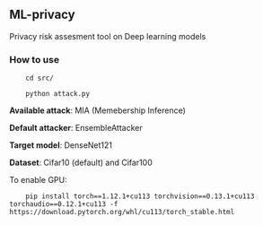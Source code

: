 ## ML-privacy

Privacy risk assesment tool on Deep learning models 

### How to use

        cd src/

        python attack.py

<b>Available attack</b>: MIA (Memebership Inference)

<b>Default attacker</b>: EnsembleAttacker 

<b>Target model</b>: DenseNet121

<b>Dataset</b>: Cifar10 (default) and Cifar100

To enable GPU:

        pip install torch==1.12.1+cu113 torchvision==0.13.1+cu113 torchaudio==0.12.1+cu113 -f https://download.pytorch.org/whl/cu113/torch_stable.html